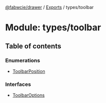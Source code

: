 [@fabwcie/drawer](../README.md) / [Exports](../modules.md) / types/toolbar

# Module: types/toolbar

## Table of contents

### Enumerations

- [ToolbarPosition](../enums/types_toolbar.ToolbarPosition.md)

### Interfaces

- [ToolbarOptions](../interfaces/types_toolbar.ToolbarOptions.md)
